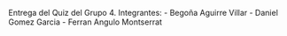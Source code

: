 Entrega del Quiz del Grupo 4.
Integrantes:
    - Begoña Aguirre Villar
    - Daniel Gomez Garcia
    - Ferran Angulo Montserrat
